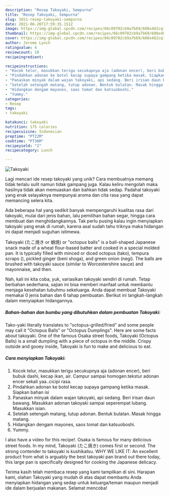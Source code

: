 ```yaml
---
description: "Resep Takoyaki, Sempurna"
title: "Resep Takoyaki, Sempurna"
slug: 1651-resep-takoyaki-sempurna
date: 2021-06-26T17:59:35.151Z
image: https://img-global.cpcdn.com/recipes/66c09702cb9a7b69/680x482cq70/takoyaki-foto-resep-utama.jpg
thumbnail: https://img-global.cpcdn.com/recipes/66c09702cb9a7b69/680x482cq70/takoyaki-foto-resep-utama.jpg
cover: https://img-global.cpcdn.com/recipes/66c09702cb9a7b69/680x482cq70/takoyaki-foto-resep-utama.jpg
author: Jerome Lynch
ratingvalue: 4
reviewcount: 10
recipeingredient:

recipeinstructions:
- "Kocok telur, masukkan terigu secukupnya aja (adonan encer), beri bubuk dashi, kecap ikan, air. Campur sampai homogen.tekstur adonan encer sekali yaa..cicipi rasa."
- "Pindahkan adonan ke botol kecap supaya gampang ketika masak. Siapkan bahan isi"
- "Panaskan minyak dalam wajan takoyaki, api sedang. Beri irisan daun bawang. Masukkan adonan takoyaki sampai seperempat lubang. Masukkan isian."
- "Setelah setengah matang, tutup adonan. Bentuk bulatan. Masak hingga matang."
- "Hidangkan dengam mayones, saos tomat dan katsuoboshi."
- "Yummy."
categories:
- Resep
tags:
- takoyaki

katakunci: takoyaki 
nutrition: 175 calories
recipecuisine: Indonesian
preptime: "PT22M"
cooktime: "PT36M"
recipeyield: "2"
recipecategory: Lunch

---
```



![Takoyaki](https://img-global.cpcdn.com/recipes/66c09702cb9a7b69/680x482cq70/takoyaki-foto-resep-utama.jpg)

Lagi mencari ide resep takoyaki yang unik? Cara membuatnya memang tidak terlalu sulit namun tidak gampang juga. Kalau keliru mengolah maka hasilnya tidak akan memuaskan dan bahkan tidak sedap. Padahal takoyaki yang enak selayaknya mempunyai aroma dan cita rasa yang dapat memancing selera kita.

Ada beberapa hal yang sedikit banyak mempengaruhi kualitas rasa dari takoyaki, mulai dari jenis bahan, lalu pemilihan bahan segar, hingga cara membuat dan menghidangkannya. Tak perlu pusing kalau ingin menyiapkan takoyaki yang enak di rumah, karena asal sudah tahu triknya maka hidangan ini dapat menjadi suguhan istimewa.

Takoyaki (たこ焼き or 蛸焼) or &#34;octopus balls&#34; is a ball-shaped Japanese snack made of a wheat flour-based batter and cooked in a special molded pan. It is typically filled with minced or diced octopus (tako), tempura scraps (), pickled ginger (beni shoga), and green onion (negi). The balls are brushed with takoyaki sauce (similar to Worcestershire sauce) and mayonnaise, and then.


Nah, kali ini kita coba, yuk, variasikan takoyaki sendiri di rumah. Tetap berbahan sederhana, sajian ini bisa memberi manfaat untuk membantu menjaga kesehatan tubuhmu sekeluarga. Anda dapat membuat Takoyaki memakai 0 jenis bahan dan 6 tahap pembuatan. Berikut ini langkah-langkah dalam menyiapkan hidangannya.

<!--inarticleads1-->

##### Bahan-bahan dan bumbu yang dibutuhkan dalam pembuatan Takoyaki:



Tako-yaki literally translates to &#34;octopus-grilled/fried&#34; and some people may call it &#34;Octopus Balls&#34; or &#34;Octopus Dumplings&#34;. Here are some facts about takoyaki. One of the famous Osaka street foods, Takoyaki (Octopus Balls) is a small dumpling with a piece of octopus in the middle. Crispy outside and gooey inside, Takoyaki is fun to make and delicious to eat. 

<!--inarticleads2-->

##### Cara menyiapkan Takoyaki:

1. Kocok telur, masukkan terigu secukupnya aja (adonan encer), beri bubuk dashi, kecap ikan, air. Campur sampai homogen.tekstur adonan encer sekali yaa..cicipi rasa.
1. Pindahkan adonan ke botol kecap supaya gampang ketika masak. Siapkan bahan isi
1. Panaskan minyak dalam wajan takoyaki, api sedang. Beri irisan daun bawang. Masukkan adonan takoyaki sampai seperempat lubang. Masukkan isian.
1. Setelah setengah matang, tutup adonan. Bentuk bulatan. Masak hingga matang.
1. Hidangkan dengam mayones, saos tomat dan katsuoboshi.
1. Yummy.


I also have a video for this recipe!. Osaka is famous for many delicious street foods. In my mind, Takoyaki (たこ焼き) comes first or second. The strong contender to takoyaki is kushikatsu. WHY WE LIKE IT: An excellent product from what is arguably the best takoyaki pan brand out there today, this large pan is specifically designed for cooking the Japanese delicacy. 

Terima kasih telah membaca resep yang kami tampilkan di sini. Harapan kami, olahan Takoyaki yang mudah di atas dapat membantu Anda menyiapkan hidangan yang sedap untuk keluarga/teman maupun menjadi ide dalam berjualan makanan. Selamat mencoba!
